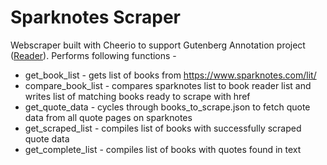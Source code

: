 # Sparknotes Scraper

Webscraper built with Cheerio to support Gutenberg Annotation project ([Reader](https://github.com/jon-sternburg/reader)). Performs following functions - 

- get_book_list - gets list of books from https://www.sparknotes.com/lit/
- compare_book_list - compares sparknotes list to book reader list and writes list of matching books ready to scrape with href
- get_quote_data - cycles through books_to_scrape.json to fetch quote data from all quote pages on sparknotes
- get_scraped_list - compiles list of books with successfully scraped quote data
- get_complete_list - compiles list of books with quotes found in text
